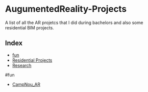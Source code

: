 # AugumentedReality-Projects

A list of all the AR projetcs that I did during bachelors and also some residential BIM projects.

## Index
- [fun](#fun)
- [Residential Projects](#projects)
- [Research](#research)

#fun
- [CampNou_AR](https://github.com/Barcaboy-Ovid/CampNou_AR)
